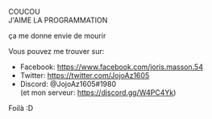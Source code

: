 COUCOU\
J'AIME LA PROGRAMMATION

ça me donne envie de mourir

Vous pouvez me trouver sur:
- Facebook: https://www.facebook.com/joris.masson.54
- Twitter: https://twitter.com/JojoAz1605
- Discord: @JojoAz1605#1980\
(et mon serveur: https://discord.gg/W4PC4Yk)

Foilà :D
